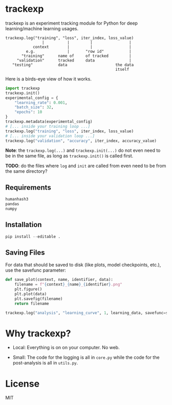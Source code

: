 # trackexp
trackexp is an experiment tracking module for Python for deep learning/machine learning usages.

```
trackexp.log("training", "loss", iter_index, loss_value)
                |          |         |                |
            context        |         |                |
         e.g.              |       "row id"           |
       "training"      name of     of tracked         |
     "validation"      tracked     data               |
   "testing"           data                     the data
                                                itself
```


Here is a birds-eye view of how it works.

``` python
import trackexp
trackexp.init()
experimental_config = {
    "learning_rate": 0.001,
    "batch_size": 32,
    "epochs": 10
}
trackexp.metadata(experimental_config)
# [... inside your training loop ...]
trackexp.log("training", "loss", iter_index, loss_value)
# [... inside your validation loop ...]
trackexp.log("validation", "accuracy", iter_index, accuracy_value)
```

**Note**: the `trackexp.log(...)` and `trackexp.init(...)` do not even need to be in the same file, as long as `trackexp.init()` is called first.

**TODO**: do the files where `log` and `init` are called from even need to be from the same directory?


## Requirements

``` python
humanhash3
pandas
numpy
```

## Installation

``` python
pip install --editable .
```

## Saving Files
For data that should be saved to disk (like plots, model checkpoints, etc.), use the savefunc parameter:

``` python
def save_plot(context, name, identifier, data):
    filename = f"{context}_{name}_{identifier}.png"
    plt.figure()
    plt.plot(data)
    plt.savefig(filename)
    return filename

trackexp.log("analysis", "learning_curve", 1, learning_data, savefunc=save_plot)
```




# Why trackexp?

- Local: Everything is on on your computer. No web.

- Small: The code for the logging is all in `core.py` while the code for the post-analysis is all in `utils.py`.

# License
MIT
